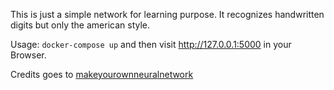 This is just a simple network for learning purpose. It recognizes handwritten digits but only the american style.

Usage: `docker-compose up` and then visit http://127.0.0.1:5000 in your Browser.

Credits goes to [makeyourownneuralnetwork](https://github.com/makeyourownneuralnetwork/makeyourownneuralnetwork)
